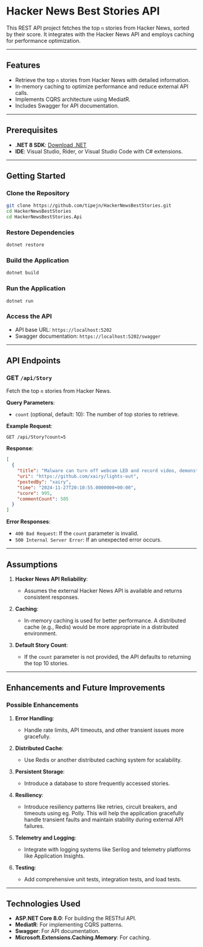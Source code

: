 
# Hacker News Best Stories API

This REST API project fetches the top `n` stories from Hacker News, sorted by their score. It integrates with the Hacker News API and employs caching for performance optimization.

---

## Features

- Retrieve the top `n` stories from Hacker News with detailed information.
- In-memory caching to optimize performance and reduce external API calls.
- Implements CQRS architecture using MediatR.
- Includes Swagger for API documentation.

---

## Prerequisites

- **.NET 8 SDK**: [Download .NET](https://dotnet.microsoft.com/download)
- **IDE**: Visual Studio, Rider, or Visual Studio Code with C# extensions.

---

## Getting Started

### Clone the Repository
```bash
git clone https://github.com/tipejn/HackerNewsBestStories.git
cd HackerNewsBestStories
cd HackerNewsBestStories.Api
```

### Restore Dependencies
```bash
dotnet restore
```

### Build the Application
```bash
dotnet build
```

### Run the Application
```bash
dotnet run
```

### Access the API
- API base URL: `https://localhost:5202`
- Swagger documentation: `https://localhost:5202/swagger`

---

## API Endpoints

### **GET** `/api/Story`

Fetch the top `n` stories from Hacker News.

**Query Parameters**:
- `count` (optional, default: 10): The number of top stories to retrieve.

**Example Request**:
```http
GET /api/Story?count=5
```

**Response**:
```json
[
  {
    "title": "Malware can turn off webcam LED and record video, demonstrated on ThinkPad X230",
    "uri": "https://github.com/xairy/lights-out",
    "postedBy": "xairy",
    "time": "2024-11-27T20:10:55.0000000+00:00",
    "score": 995,
    "commentCount": 505
  }
]
```

**Error Responses**:
- `400 Bad Request`: If the `count` parameter is invalid.
- `500 Internal Server Error`: If an unexpected error occurs.

---

## Assumptions

1. **Hacker News API Reliability**:
   - Assumes the external Hacker News API is available and returns consistent responses.

2. **Caching**:
   - In-memory caching is used for better performance. A distributed cache (e.g., Redis) would be more appropriate in a distributed environment.

3. **Default Story Count**:
   - If the `count` parameter is not provided, the API defaults to returning the top 10 stories.

---

## Enhancements and Future Improvements

### Possible Enhancements
1. **Error Handling**:
   - Handle rate limits, API timeouts, and other transient issues more gracefully.

2. **Distributed Cache**:
   - Use Redis or another distributed caching system for scalability.

3. **Persistent Storage**:
   - Introduce a database to store frequently accessed stories.

4. **Resiliency**:
   - Introduce resiliency patterns like retries, circuit breakers, and timeouts using eg. Polly. This will help the application gracefully handle transient faults and maintain stability during external API failures.

5. **Telemetry and Logging**:
   - Integrate with logging systems like Serilog and telemetry platforms like Application Insights.

6. **Testing**:
   - Add comprehensive unit tests, integration tests, and load tests.

---

## Technologies Used

- **ASP.NET Core 8.0**: For building the RESTful API.
- **MediatR**: For implementing CQRS patterns.
- **Swagger**: For API documentation.
- **Microsoft.Extensions.Caching.Memory**: For caching.


